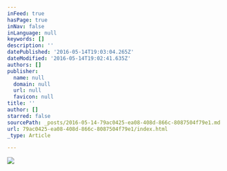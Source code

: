 ```yaml
---
inFeed: true
hasPage: true
inNav: false
inLanguage: null
keywords: []
description: ''
datePublished: '2016-05-14T19:03:04.265Z'
dateModified: '2016-05-14T19:02:41.635Z'
authors: []
publisher:
  name: null
  domain: null
  url: null
  favicon: null
title: ''
author: []
starred: false
sourcePath: _posts/2016-05-14-79ac0425-ea08-408d-866c-8087504f79e1.md
url: 79ac0425-ea08-408d-866c-8087504f79e1/index.html
_type: Article

---
```

![](https://the-grid-user-content.s3-us-west-2.amazonaws.com/9a4cf807-2901-4ed6-991d-a54adb45e70a.png)